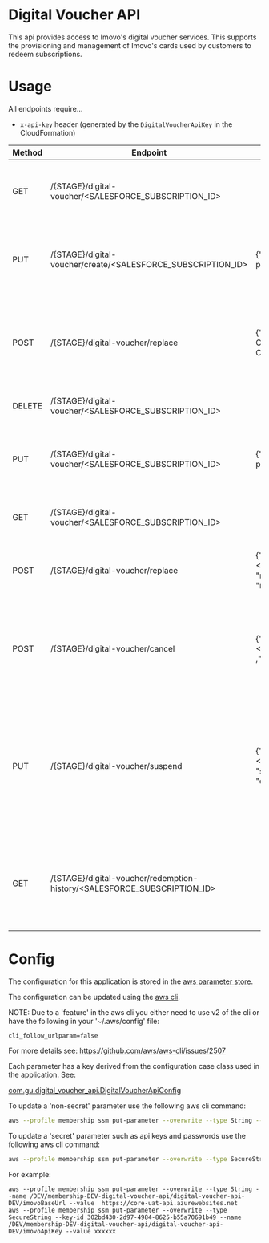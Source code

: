 Digital Voucher API
====================

This api provides access to Imovo's digital voucher services. This supports the provisioning and 
management of Imovo's cards used by customers to redeem subscriptions.

Usage
=====

All endpoints require...

- `x-api-key` header (generated by the `DigitalVoucherApiKey` in the CloudFormation)

| Method | Endpoint | Body | Response | Description |
| --- | --- | --- | --- | --- |
| GET | /{STAGE}/digital-voucher/\<SALESFORCE_SUBSCRIPTION_ID\> | | {"cardCode":"\<Imovo Card Code\>","letterCode":"\<Imovo Letter Code\>"} | Returns the Imovo digital subscription associated with the salesforce subscription id |
| PUT | /{STAGE}/digital-voucher/create/\<SALESFORCE_SUBSCRIPTION_ID\> | {"ratePlanName":"\<subscription rate plan name\>"} | {"cardCode":"\<Imovo Card Code\>","letterCode":"\<Imovo Letter Code\>"} | Creates an Imovo digital subscription or returns the details of the subscription if it already exists |
| POST | /{STAGE}/digital-voucher/replace | {"cardCode":"\<Imovo Card Code\>","letterCode":"\<Imovo Letter Code\>"} | {"cardCode":"\<Imovo Card Code\>","letterCode":"\<Imovo Letter Code\>"} | Forces an Imovo a new digital subscription invalidating the existing subscription associated with the salesforce subscription id |
| DELETE | /{STAGE}/digital-voucher/\<SALESFORCE_SUBSCRIPTION_ID\> |  | | Deletes an Imovo digital subscription |
| PUT | /{STAGE}/digital-voucher/\<SALESFORCE_SUBSCRIPTION_ID\> | {"ratePlanName":"\<subscription rate plan name\>"} | {"cardCode":"\<Imovo Card Code\>","letterCode":"\<Imovo Letter Code\>"} | Creates an Imovo digital subscription or returns the details of the subscription if it already exists |
| GET | /{STAGE}/digital-voucher/\<SALESFORCE_SUBSCRIPTION_ID\> |  | {"cardCode":"\<Imovo Card Code\>","letterCode":"\<Imovo Letter Code\>"} | Gets the details of the Imovo digital subscription |
| POST | /{STAGE}/digital-voucher/replace | {"subscriptionId":"\<SALESFORCE_SUBSCRIPTION_ID\>, \"replaceCard\": true/false\, \"replaceLetter\": true/false\} | {"cardCode":"\<Imovo Card Code\>","letterCode":"\<Imovo Letter Code\>"} or {"cardCode":"\<Imovo Card Code\>"} or {"letterCode":"\<Imovo Letter Code\>"} | Asks for a replacement card code, letter code or both from i-movo for a subscriptionId |
| POST | /{STAGE}/digital-voucher/cancel | {"subscriptionId":"\<SALESFORCE_SUBSCRIPTION_ID\>" ,"cancellationDate":"yyy-MM-dd"} | {} | Cancels an Imovo subscription either immediately or on the cancellationDate if one is supplied |
| PUT | /{STAGE}/digital-voucher/suspend | {"subscriptionId":"\<SALESFORCE_SUBSCRIPTION_ID\>", "startDate":"yyy-MM-dd", "endDateExclusive":"yyy-MM-dd"} | {} | Suspends an Imovo subscription from the `startDate` to the `endDate` (exclusive).  Over this period the voucher letter will not accrue value and the voucher card will be disabled. |
| GET | /{STAGE}/digital-voucher/redemption-history/\<SALESFORCE_SUBSCRIPTION_ID\> |  | {redemptionAttempts: [{"voucherCode": "6027181854", "voucherType": "Card","actionDate": "2019-10-17T10:45:20.787","activityType": "Redemption", "address": "Russ's Test shop", "postCode": "CB2 1TN", "message": "Success", "value": 1.00}]} | Returns up to the last 20 redemption attempts |

Config
======

The configuration for this application is stored in the [aws parameter store](https://docs.aws.amazon.com/systems-manager/latest/userguide/systems-manager-parameter-store.html).

The configuration can be updated using the [aws cli](https://docs.aws.amazon.com/cli/latest/userguide/install-cliv2.html). 

NOTE: Due to a 'feature' in the aws cli you either need to use v2 of the cli or have the following in your '~/.aws/config' file:

```
cli_follow_urlparam=false
``` 

For more details see: https://github.com/aws/aws-cli/issues/2507

Each parameter has a key derived from the configuration case class used in the application. See:

[com.gu.digital_voucher_api.DigitalVoucherApiConfig](src/main/scala/com/gu/digital_voucher_api/ConfigLoader.scala)

To update a 'non-secret' parameter use the following aws cli command:

```bash
aws --profile membership ssm put-parameter --overwrite --type String --name /<stage>/membership-<stage>-digital-voucher-api/digital-voucher-api-<stage>/<parameter key> --value <parameter value>
```

To update a 'secret' parameter such as api keys and passwords use the following aws cli command:

```bash
aws --profile membership ssm put-parameter --overwrite --type SecureString --key-id 302bd430-2d97-4984-8625-b55a70691b49 --name /<stage>/membership-<stage>-digital-voucher-api/digital-voucher-api-<stage>/<parameter key> --value <parameter value>
```

For example:
```$bash
aws --profile membership ssm put-parameter --overwrite --type String --name /DEV/membership-DEV-digital-voucher-api/digital-voucher-api-DEV/imovoBaseUrl --value  https://core-uat-api.azurewebsites.net
aws --profile membership ssm put-parameter --overwrite --type SecureString --key-id 302bd430-2d97-4984-8625-b55a70691b49 --name /DEV/membership-DEV-digital-voucher-api/digital-voucher-api-DEV/imovoApiKey --value xxxxxx
```